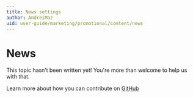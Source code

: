 ```yaml
---
title: News settings
author: AndreiMaz
uid: user-guide/marketing/promotional/content/news
---
```

# News

This topic hasn’t been written yet! You're more than welcome to help us with that.

Learn more about how you can contribute on [GitHub](https://github.com/nopSolutions/nopCommerce-Docs/blob/master/CONTRIBUTING.md)

